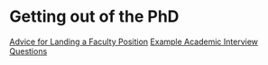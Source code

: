 Getting out of the PhD
========

[Advice for Landing a Faculty Position](http://www.cs.princeton.edu/~jrex/faculty-advice.html)
[Example Academic Interview Questions](http://www.cs.princeton.edu/~jrex/questions.html)

